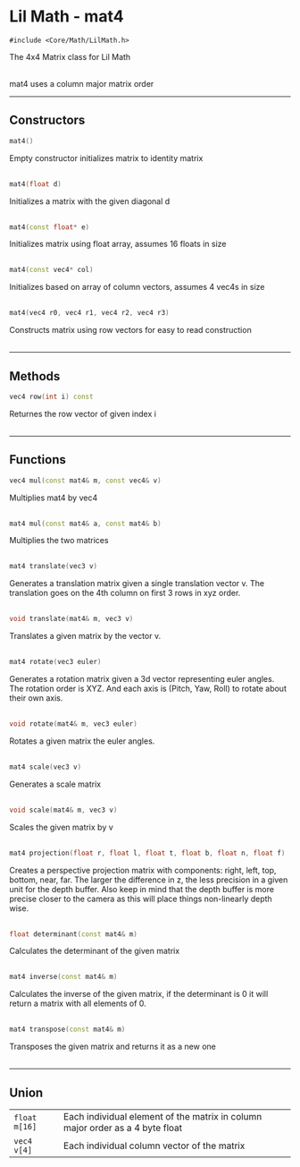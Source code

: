 # Lil Math - mat4
`#include <Core/Math/LilMath.h>`

The 4x4 Matrix class for Lil Math
<br /><br />

mat4 uses a column major matrix order

---

## Constructors
```cpp
mat4()
```
Empty constructor initializes matrix to identity matrix
<br /><br />

```cpp
mat4(float d)
```
Initializes a matrix with the given diagonal d
<br /><br />

```cpp
mat4(const float* e)
```
Initializes matrix using float array, assumes 16 floats in size
<br /><br />

```cpp
mat4(const vec4* col)
```
Initializes based on array of column vectors, assumes 4 vec4s in size
<br /><br />

```cpp
mat4(vec4 r0, vec4 r1, vec4 r2, vec4 r3)
```
Constructs matrix using row vectors for easy to read construction
<br /><br />

---

## Methods
```cpp
vec4 row(int i) const
```
Returnes the row vector of given index i
<br /><br />

---

## Functions
```cpp
vec4 mul(const mat4& m, const vec4& v)
```
Multiplies mat4 by vec4
<br /><br />

```cpp
mat4 mul(const mat4& a, const mat4& b)
```
Multiplies the two matrices
<br /><br />

```cpp
mat4 translate(vec3 v)
```
Generates a translation matrix given a single translation vector v. The translation goes on the 4th column on first 3 rows in xyz order.
<br /><br />

```cpp
void translate(mat4& m, vec3 v)
```
Translates a given matrix by the vector v.
<br /><br />

```cpp
mat4 rotate(vec3 euler)
```
Generates a rotation matrix given a 3d vector representing euler angles. The rotation order is XYZ. And each axis is (Pitch, Yaw, Roll) to rotate about their own axis.
<br /><br />

```cpp
void rotate(mat4& m, vec3 euler)
```
Rotates a given matrix the euler angles.
<br /><br />

```cpp
mat4 scale(vec3 v)
```
Generates a scale matrix
<br /><br />

```cpp
void scale(mat4& m, vec3 v)
```
Scales the given matrix by v
<br /><br />

```cpp
mat4 projection(float r, float l, float t, float b, float n, float f)
```
Creates a perspective projection matrix with components: 
right, left, top, bottom, near, far.
The larger the difference in z, the less precision in a given unit for the depth buffer. Also keep in mind that the depth buffer is more precise closer to the camera as this will place things non-linearly depth wise. 
<br /><br />

```cpp
float determinant(const mat4& m)
```
Calculates the determinant of the given matrix
<br /><br />

```cpp
mat4 inverse(const mat4& m)
```
Calculates the inverse of the given matrix, if the determinant is 0 it will return a matrix with all elements of 0.
<br /><br />

```cpp
mat4 transpose(const mat4& m)
```
Transposes the given matrix and returns it as a new one
<br /><br />

---

## Union
|||
|--|--|
`float m[16]`|Each individual element of the matrix in column major order as a 4 byte float
`vec4 v[4]`|Each individual column vector of the matrix